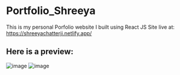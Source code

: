 # Portfolio_Shreeya
This is my personal Porfolio website I built using React JS
Site live at: https://shreeyachatterji.netlify.app/
## Here is a preview:
![image](https://github.com/shreeyachatzz/Portfolio_Shreeya/assets/91721717/b92d7b9a-aa7b-478c-8089-cd74f5f55989)
![image](https://github.com/shreeyachatzz/Portfolio_Shreeya/assets/91721717/ab9a9966-ed21-4cdf-b972-a0e738762872)
